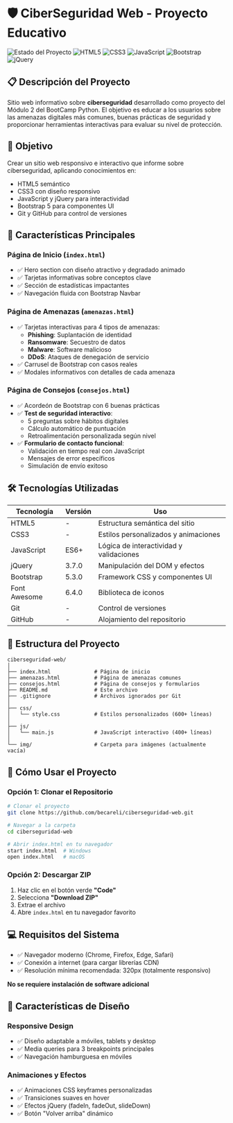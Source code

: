 # 🛡️ CiberSeguridad Web - Proyecto Educativo

![Estado del Proyecto](https://img.shields.io/badge/Estado-Completo-success)
![HTML5](https://img.shields.io/badge/HTML5-E34F26?logo=html5&logoColor=white)
![CSS3](https://img.shields.io/badge/CSS3-1572B6?logo=css3&logoColor=white)
![JavaScript](https://img.shields.io/badge/JavaScript-F7DF1E?logo=javascript&logoColor=black)
![Bootstrap](https://img.shields.io/badge/Bootstrap-7952B3?logo=bootstrap&logoColor=white)
![jQuery](https://img.shields.io/badge/jQuery-0769AD?logo=jquery&logoColor=white)

## 📋 Descripción del Proyecto

Sitio web informativo sobre **ciberseguridad** desarrollado como proyecto del Módulo 2 del BootCamp Python. El objetivo es educar a los usuarios sobre las amenazas digitales más comunes, buenas prácticas de seguridad y proporcionar herramientas interactivas para evaluar su nivel de protección.

## 🎯 Objetivo

Crear un sitio web responsivo e interactivo que informe sobre ciberseguridad, aplicando conocimientos en:
- HTML5 semántico
- CSS3 con diseño responsivo
- JavaScript y jQuery para interactividad
- Bootstrap 5 para componentes UI
- Git y GitHub para control de versiones

## 🌟 Características Principales

### Página de Inicio (`index.html`)
- ✅ Hero section con diseño atractivo y degradado animado
- ✅ Tarjetas informativas sobre conceptos clave
- ✅ Sección de estadísticas impactantes
- ✅ Navegación fluida con Bootstrap Navbar

### Página de Amenazas (`amenazas.html`)
- ✅ Tarjetas interactivas para 4 tipos de amenazas:
  - **Phishing**: Suplantación de identidad
  - **Ransomware**: Secuestro de datos
  - **Malware**: Software malicioso
  - **DDoS**: Ataques de denegación de servicio
- ✅ Carrusel de Bootstrap con casos reales
- ✅ Modales informativos con detalles de cada amenaza

### Página de Consejos (`consejos.html`)
- ✅ Acordeón de Bootstrap con 6 buenas prácticas
- ✅ **Test de seguridad interactivo**:
  - 5 preguntas sobre hábitos digitales
  - Cálculo automático de puntuación
  - Retroalimentación personalizada según nivel
- ✅ **Formulario de contacto funcional**:
  - Validación en tiempo real con JavaScript
  - Mensajes de error específicos
  - Simulación de envío exitoso

## 🛠️ Tecnologías Utilizadas

| Tecnología | Versión | Uso |
|-----------|---------|-----|
| HTML5 | - | Estructura semántica del sitio |
| CSS3 | - | Estilos personalizados y animaciones |
| JavaScript | ES6+ | Lógica de interactividad y validaciones |
| jQuery | 3.7.0 | Manipulación del DOM y efectos |
| Bootstrap | 5.3.0 | Framework CSS y componentes UI |
| Font Awesome | 6.4.0 | Biblioteca de iconos |
| Git | - | Control de versiones |
| GitHub | - | Alojamiento del repositorio |

## 📁 Estructura del Proyecto

```
ciberseguridad-web/
│
├── index.html              # Página de inicio
├── amenazas.html           # Página de amenazas comunes
├── consejos.html           # Página de consejos y formularios
├── README.md               # Este archivo
├── .gitignore              # Archivos ignorados por Git
│
├── css/
│   └── style.css           # Estilos personalizados (600+ líneas)
│
├── js/
│   └── main.js             # JavaScript interactivo (400+ líneas)
│
└── img/                    # Carpeta para imágenes (actualmente vacía)
```

## 🚀 Cómo Usar el Proyecto

### Opción 1: Clonar el Repositorio

```bash
# Clonar el proyecto
git clone https://github.com/becareli/ciberseguridad-web.git

# Navegar a la carpeta
cd ciberseguridad-web

# Abrir index.html en tu navegador
start index.html  # Windows
open index.html   # macOS
```

### Opción 2: Descargar ZIP

1. Haz clic en el botón verde **"Code"**
2. Selecciona **"Download ZIP"**
3. Extrae el archivo
4. Abre `index.html` en tu navegador favorito

## 💻 Requisitos del Sistema

- ✅ Navegador moderno (Chrome, Firefox, Edge, Safari)
- ✅ Conexión a internet (para cargar librerías CDN)
- ✅ Resolución mínima recomendada: 320px (totalmente responsivo)

**No se requiere instalación de software adicional**

## 🎨 Características de Diseño

### Responsive Design
- ✅ Diseño adaptable a móviles, tablets y desktop
- ✅ Media queries para 3 breakpoints principales
- ✅ Navegación hamburguesa en móviles

### Animaciones y Efectos
- ✅ Animaciones CSS keyframes personalizadas
- ✅ Transiciones suaves en hover
- ✅ Efectos jQuery (fadeIn, fadeOut, slideDown)
- ✅ Botón "Volver arriba" dinámico